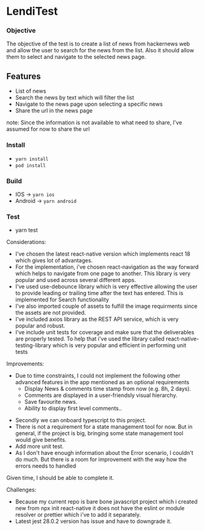 # LendiTest
### Objective
The objective of the test is to create a list of news from hackernews web and allow the user to search for the news from the list. Also it should allow them
to select and navigate to the selected news page.

## Features
  - List of news
  - Search the news by text which will filter the list
  - Navigate to the news page upon selecting a specific news
  - Share the url in the news page
  
  note: Since the information is not available to what need to share, I've assumed for now to share the url

### Install
- ```yarn install```
- ```pod install```

### Build
- IOS -> ```yarn ios```
- Android -> ```yarn android```

### Test
- yarn test

Considerations:
- I've chosen the latest react-native version which implements react 18 which gives lot of advantages.
- For the implementation, i've chosen react-navigation as the way forward which helps to navigate from one page to another. This library is very popular and 
  used across several different apps.
- I've used use-debounce library which is very effective allowing the user to provide leading or trailing time after the text has entered. This is implemented
  for Search functionality
- I've also imported couple of assets to fulfill the image requirments since the assets are not provided.
- I've included axios library as the REST API service, which is very popular and robust.
- I've include unit tests for coverage and make sure that the deliverables are properly tested. To help that i've used the library called react-native-testing-library
  which is very popular and efficient in performing unit tests 
  
Improvements:
* Due to time constraints, I could not implement  the following other advanced features in the app mentioned as an optional requirements
  - Display News & comments time stamp from now (e.g. 8h, 2 days).
  - Comments are displayed in a user-friendsly visual hierarchy.
  - Save favourite news.
  - Ability to display first level comments..

- Secondly we can onboard typescript to this project.
- There is not a requirement for a state management tool for now. But in general, if the project is big, bringing some state management tool would give 
  benefits.
- Add more unit test.
- As I don't have enough information about the Error scenario, I couldn't do much. But there is a room for improvement with the way how the errors needs to    handled
 
 Given time, I should be able to complete it.
 
Challenges:
- Because my current repo is bare bone javascript project which i created new from npx init react-native <project> it does not have the eslint
  or module resolver or prettier which i've to add it separately.
- Latest jest 28.0.2 version has issue and have to downgrade it.

 
 


